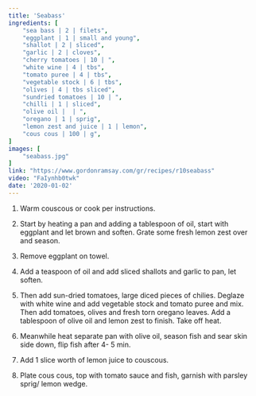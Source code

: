 ```yaml
---
title: 'Seabass'
ingredients: [
    "sea bass | 2 | filets",
    "eggplant | 1 | small and young",
    "shallot | 2 | sliced",
    "garlic | 2 | cloves",
    "cherry tomatoes | 10 | ",
    "white wine | 4 | tbs",
    "tomato puree | 4 | tbs",
    "vegetable stock | 6 | tbs",
    "olives | 4 | tbs sliced",
    "sundried tomatoes | 10 | ",
    "chilli | 1 | sliced",
    "olive oil |  | ",
    "oregano | 1 | sprig",
    "lemon zest and juice | 1 | lemon",
    "cous cous | 100 | g",
]
images: [
    "seabass.jpg"
]
link: "https://www.gordonramsay.com/gr/recipes/r10seabass"
video: "FaIynhb0twk"
date: '2020-01-02'
---
```


1. Warm couscous or cook per instructions. 

2. Start by heating a pan and adding a tablespoon of oil, start with eggplant and let brown and soften. Grate some fresh lemon zest over and season. 

3. Remove eggplant on towel.

4. Add a teaspoon of oil and add sliced shallots and garlic to pan, let soften.

5. Then add sun-dried tomatoes, large diced pieces of chilies. Deglaze with white wine and add vegetable stock and tomato puree and mix. Then add tomatoes, olives and fresh torn oregano leaves. Add a tablespoon of olive oil and lemon zest to finish. Take off heat. 

6. Meanwhile heat separate pan with olive oil, season fish and sear skin side down, flip fish after 4- 5 min.

7. Add 1 slice worth of lemon juice to couscous.

8. Plate cous cous, top with tomato sauce and fish, garnish with parsley sprig/ lemon wedge.
